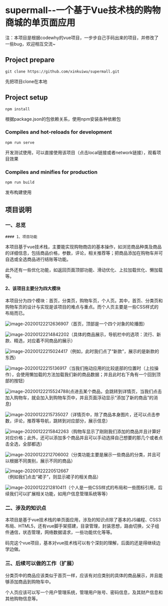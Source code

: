 # supermall--一个基于Vue技术栈的购物商城的单页面应用

注：本项目是根据codewhy的vue项目，一步步自己手码出来的项目，并修改了一些bug，欢迎相互交流~

## Project prepare

```
git clone https://github.com/xinkuiwu/supermall.git
```

先把项目clone在本地

## Project setup

```
npm install
```

根据package.json的包依赖关系，使用npm安装各种依赖包

### Compiles and hot-reloads for development

```
npm run serve
```

开发测试使用，可以直接使用该项目（点击local链接或者network链接），观看项目效果

### Compiles and minifies for production

```
npm run build
```

发布构建使用

## 项目说明

### 一、总览

	#### 1、项目功能

​	本项目基于vue技术栈，主要能实现购物商店的基本操作，如浏览商品种类及商品的详细信息，包括商品价格，参数，评论，相关推荐等；把商品添加在购物车并可自选或全选商品进行结账等功能。

​	此外还有一些优化功能，如返回页面顶部功能、滑动优化、上拉加载优化、懒加载等。

#### 2、该项目主要分为四大模块

​	本项目分为四个模块：首页，分类页，购物车页，个人页。其中，首页、分类页和购物车页的设计与实现是该项目的难点与重点。而个人页主要是一些CSS样式的布局而已。	

![image-20200122212636907](README/image-20200122212636907.png)（首页，顶部是一个四个对象的轮播图）

![image-20200122214842202](README/image-20200122214842202.png)（具体的商品展示，导航栏中的选项：流行、新款、精选，对应着不同商品的展示）

![image-20200122215024417](README/image-20200122215024417.png)（例如，此时我们点了“新款”，展示的是新款的东西）

![image-20200122215136917](README/image-20200122215136917.png)（当我们拖动应用的比较底部的位置时（上拉操作），会使用懒加载的方法加载我们新的商品数据；并且此时右下角有一个回到顶部的按钮）

![image-20200122215524788](README/image-20200122215524788.png)(点进去某个商品，会跳转到详情页，当我们点击加入购物车，就会加入到购物车页中，并且页面浮动显示“添加了新的商品”的消息)

![image-20200122215735027](README/image-20200122215735027.png)（详情页中，除了商品本身图片，还可以点击参数，评论，推荐等导航，跳转到对应部分，展示信息）

![image-20200122215842263](README/image-20200122215842263.png)（购物车显示了刚刚我们添加的商品并且计算好对应价格；此外，还可以添加多个商品并且可以手动选择自己想要的那几个或者点击全选，全部都选）

![image-20200122212706002](README/image-20200122212706002.png)（分类功能主要是展示一些商品的分类，并且可以根据不同类别，展示不同的商品）

![image-20200122220512667](README/image-20200122220512667.png)（例如我们点击“裙子”，则显示裙子的相关商品）

![image-20200122212810411](README/image-20200122212810411.png)（个人是一些CSS样式的布局和一些图标引用，后续我们可以扩展相关功能，如用户信息管理系统等等）

### 二、涉及的知识点

​	本项目是基于vue技术栈的单页面应用，涉及的知识点除了基本的JS编程、CSS3布局、HTML5，还有vue脚手架搭建，目录管理，封装思想，路由切换，父子组件通信，状态管理，网络数据请求，一些功能优化等等。

​	码完这个vue项目，基本对vue技术栈可以有个深刻的理解，后面的还是得继续边学边做。

### 三、后续可以做的工作（扩展）

分类页中的商品应该类似于首页一样，应该有对应类别的具体的商品展示，并且能够添加商品到购物车中。

个人页应该可以写一个用户管理系统，管理用户账号、密码信息，及其财产信息和其他购物信息等。

